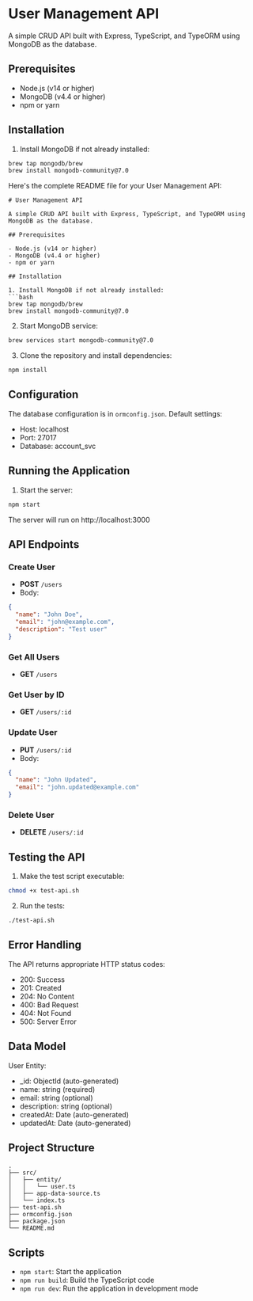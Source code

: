 # User Management API

A simple CRUD API built with Express, TypeScript, and TypeORM using MongoDB as the database.

## Prerequisites

- Node.js (v14 or higher)
- MongoDB (v4.4 or higher)
- npm or yarn

## Installation

1. Install MongoDB if not already installed:

```bash
brew tap mongodb/brew
brew install mongodb-community@7.0
```

Here's the complete README file for your User Management API:

````markdown:/Users/matthew/development/coding_challenge_be_99_techteam/problem 5/README.md
# User Management API

A simple CRUD API built with Express, TypeScript, and TypeORM using MongoDB as the database.

## Prerequisites

- Node.js (v14 or higher)
- MongoDB (v4.4 or higher)
- npm or yarn

## Installation

1. Install MongoDB if not already installed:
```bash
brew tap mongodb/brew
brew install mongodb-community@7.0
````

2. Start MongoDB service:

```bash
brew services start mongodb-community@7.0
```

3. Clone the repository and install dependencies:

```bash
npm install
```

## Configuration

The database configuration is in `ormconfig.json`. Default settings:

- Host: localhost
- Port: 27017
- Database: account_svc

## Running the Application

1. Start the server:

```bash
npm start
```

The server will run on http://localhost:3000

## API Endpoints

### Create User

- **POST** `/users`
- Body:

```json
{
  "name": "John Doe",
  "email": "john@example.com",
  "description": "Test user"
}
```

### Get All Users

- **GET** `/users`

### Get User by ID

- **GET** `/users/:id`

### Update User

- **PUT** `/users/:id`
- Body:

```json
{
  "name": "John Updated",
  "email": "john.updated@example.com"
}
```

### Delete User

- **DELETE** `/users/:id`

## Testing the API

1. Make the test script executable:

```bash
chmod +x test-api.sh
```

2. Run the tests:

```bash
./test-api.sh
```

## Error Handling

The API returns appropriate HTTP status codes:

- 200: Success
- 201: Created
- 204: No Content
- 400: Bad Request
- 404: Not Found
- 500: Server Error

## Data Model

User Entity:

- \_id: ObjectId (auto-generated)
- name: string (required)
- email: string (optional)
- description: string (optional)
- createdAt: Date (auto-generated)
- updatedAt: Date (auto-generated)

## Project Structure

```
.
├── src/
│   ├── entity/
│   │   └── user.ts
│   ├── app-data-source.ts
│   └── index.ts
├── test-api.sh
├── ormconfig.json
├── package.json
└── README.md
```

## Scripts

- `npm start`: Start the application
- `npm run build`: Build the TypeScript code
- `npm run dev`: Run the application in development mode

```

```
